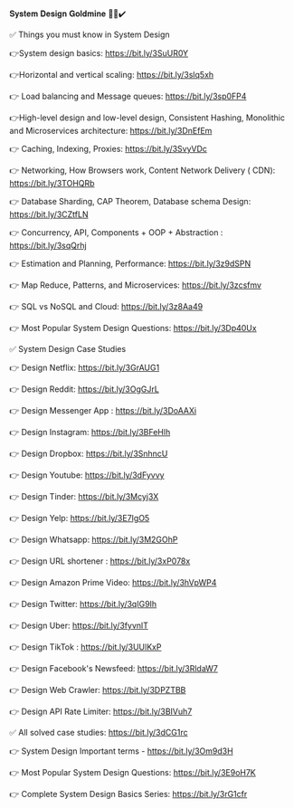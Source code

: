 𝐒𝐲𝐬𝐭𝐞𝐦 𝐃𝐞𝐬𝐢𝐠𝐧 𝐆𝐨𝐥𝐝𝐦𝐢𝐧𝐞 🙌🏻✔️

✅ Things you must know in System Design
 
 👉System design basics: https://bit.ly/3SuUR0Y
 
 👉Horizontal and vertical scaling: https://bit.ly/3slq5xh
 
 👉 Load balancing and Message queues: https://bit.ly/3sp0FP4
 
 👉High-level design and low-level design, Consistent Hashing, Monolithic and Microservices architecture: https://bit.ly/3DnEfEm
 
 👉 Caching, Indexing, Proxies: https://bit.ly/3SvyVDc
 
 👉 Networking, How Browsers work, Content Network Delivery ( CDN): https://bit.ly/3TOHQRb
 
 👉 Database Sharding, CAP Theorem, Database schema Design: https://bit.ly/3CZtfLN
 
 👉 Concurrency, API, Components + OOP + Abstraction : https://bit.ly/3sqQrhj
 
 👉 Estimation and Planning, Performance: https://bit.ly/3z9dSPN
 
 👉 Map Reduce, Patterns, and Microservices: https://bit.ly/3zcsfmv
 
 👉 SQL vs NoSQL and Cloud: https://bit.ly/3z8Aa49
 
 👉 Most Popular System Design Questions: https://bit.ly/3Dp40Ux
 
 ✅ System Design Case Studies
 
 👉 Design Netflix: https://bit.ly/3GrAUG1

 👉 Design Reddit: https://bit.ly/3OgGJrL
 
 👉 Design Messenger App : https://bit.ly/3DoAAXi
 
 👉 Design Instagram: https://bit.ly/3BFeHlh
 
 👉 Design Dropbox: https://bit.ly/3SnhncU
 
 👉 Design Youtube: https://bit.ly/3dFyvvy
 
 👉 Design Tinder: https://bit.ly/3Mcyj3X
 
 👉 Design Yelp: https://bit.ly/3E7IgO5
 
 👉 Design Whatsapp: https://bit.ly/3M2GOhP
 
 👉 Design URL shortener : https://bit.ly/3xP078x
 
 👉 Design Amazon Prime Video: https://bit.ly/3hVpWP4
 
 👉 Design Twitter: https://bit.ly/3qIG9Ih
 
 👉 Design Uber: https://bit.ly/3fyvnlT
 
 👉 Design TikTok : https://bit.ly/3UUlKxP
 
 👉 Design Facebook's Newsfeed: https://bit.ly/3RldaW7
 
 👉 Design Web Crawler: https://bit.ly/3DPZTBB
 
 👉 Design API Rate Limiter: https://bit.ly/3BIVuh7
 
✅ All solved case studies: https://bit.ly/3dCG1rc
 
 👉 System Design Important terms - https://bit.ly/3Om9d3H
 
 👉 Most Popular System Design Questions: https://bit.ly/3E9oH7K
 
 👉 Complete System Design Basics Series: https://bit.ly/3rG1cfr
